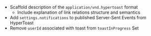 * Scaffold description of the `application/vnd.hypertoast` format
    * Include explanation of link relations structure and semantics
* Add `settings.notifications` to published Server-Sent Events from HyperToast
* Remove `userId` associated with toast from `toastInProgress` Set